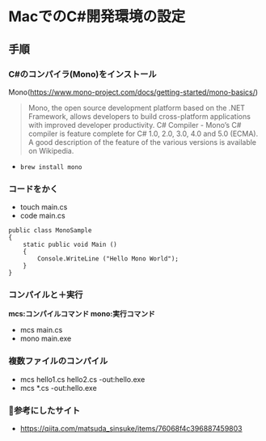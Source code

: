 # MacでのC#開発環境の設定

## 手順

### C#のコンパイラ(Mono)をインストール

 Mono(https://www.mono-project.com/docs/getting-started/mono-basics/)
> Mono, the open source development platform based on the .NET Framework, allows developers to build cross-platform applications with improved developer productivity.
> C# Compiler - Mono’s C# compiler is feature complete for C# 1.0, 2.0, 3.0, 4.0 and 5.0 (ECMA). A  good description of the feature of the various versions is available on Wikipedia. 

* ```brew install mono```

### コードをかく

* touch main.cs
* code main.cs

```using System;
public class MonoSample
{
    static public void Main ()
    {
        Console.WriteLine ("Hello Mono World");
    }
}
```

### コンパイルと＋実行

__mcs:コンパイルコマンド
mono:実行コマンド__

* mcs main.cs
* mono main.exe

### 複数ファイルのコンパイル

* mcs hello1.cs hello2.cs -out:hello.exe
* mcs *.cs -out:hello.exe

### 参考にしたサイト

* https://qiita.com/matsuda_sinsuke/items/76068f4c396887459803